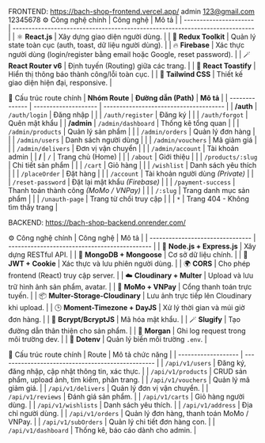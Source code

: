 FRONTEND: https://bach-shop-frontend.vercel.app/
admin
123@gmail.com
12345678
 ⚙️ Công nghệ chính
| Công nghệ              | Mô tả                                                                        |
| ---------------------- | ---------------------------------------------------------------------------- |
| ⚛️ **React.js**        | Xây dựng giao diện người dùng.                                               |
| 🧩 **Redux Toolkit**   | Quản lý state toàn cục (auth, toast, dữ liệu người dùng).                    |
| 🔥 **Firebase**        | Xác thực người dùng (login/register bằng email hoặc Google, reset password). |
| 🪄 **React Router v6** | Định tuyến (Routing) giữa các trang.                                         |
| 💬 **React Toastify**  | Hiển thị thông báo thành công/lỗi toàn cục.                                  |
| 🎨 **Tailwind CSS**    | Thiết kế giao diện hiện đại, responsive.                                     |

📁 Cấu trúc route chính
| **Nhóm Route** | **Đường dẫn (Path)** | **Mô tả**                              |
| -------------- | -------------------- | -------------------------------------- |
| **/auth**      | `/auth/login`        | Đăng nhập                              |
|                | `/auth/register`     | Đăng ký                                |
|                | `/auth/forgot`       | Quên mật khẩu                          |
| **/admin**     | `/admin/dashboard`   | Thống kê tổng quan                     |
|                | `/admin/products`    | Quản lý sản phẩm                       |
|                | `/admin/orders`      | Quản lý đơn hàng                       |
|                | `/admin/users`       | Danh sách người dùng                   |
|                | `/admin/vouchers`    | Mã giảm giá                            |
|                | `/admin/delivers`    | Đơn vị vận chuyển                      |
|                | `/admin/account`     | Tài khoản admin                        |
| **/**          | `/`                  | Trang chủ (Home)                       |
|                | `/about`             | Giới thiệu                             |
|                | `/products/:slug`    | Chi tiết sản phẩm                      |
|                | `/cart`              | Giỏ hàng                               |
|                | `/wishlist`          | Danh sách yêu thích                    |
|                | `/placeOrder`        | Đặt hàng                               |
|                | `/account`           | Tài khoản người dùng *(Private)*       |
|                | `/reset-password`    | Đặt lại mật khẩu *(Firebase)*          |
|                | `/payment-success`   | Thanh toán thành công *(MoMo / VNPay)* |
|                | `/:slug`             | Trang danh mục sản phẩm                |
|                | `/unauth-page`       | Trang từ chối truy cập                 |
|                | `*`                  | Trang 404 - Không tìm thấy trang       |


 BACKEND: https://bach-shop-backend.onrender.com/
 
 ⚙️ Công nghệ chính
 | Công nghệ                        | Mô tả                                         |
| -------------------------------- | --------------------------------------------- |
| 🚀 **Node.js + Express.js**      | Xây dựng RESTful API.                         |
| 🍃 **MongoDB + Mongoose**        | Cơ sở dữ liệu chính.                          |
| 🔐 **JWT + Cookie**              | Xác thực và lưu phiên người dùng.             |
| 🌍 **CORS**                      | Cho phép frontend (React) truy cập server.    |
| ☁️ **Cloudinary + Multer**       | Upload và lưu trữ hình ảnh sản phẩm, avatar.  |
| 💸 **MoMo + VNPay**              | Cổng thanh toán trực tuyến.                   |
| 📦 **Multer-Storage-Cloudinary** | Lưu ảnh trực tiếp lên Cloudinary khi upload.  |
| 🕒 **Moment-Timezone + DayJS**   | Xử lý thời gian và múi giờ đơn hàng.          |
| 🔐 **Bcrypt/BcryptJS**           | Mã hóa mật khẩu.                              |
| 🪄 **Slugify**                   | Tạo đường dẫn thân thiện cho sản phẩm.        |
| 💬 **Morgan**                    | Ghi log request trong môi trường dev.         |
| 🔧 **Dotenv**                    | Quản lý biến môi trường `.env`.               |

📁 Cấu trúc route chính
| Route               | Mô tả chức năng                                   |
| ------------------- | ------------------------------------------------- |
| `/api/v1/users`     | Đăng ký, đăng nhập, cập nhật thông tin, xác thực. |
| `/api/v1/products`  | CRUD sản phẩm, upload ảnh, tìm kiếm, phân trang.  |
| `/api/v1/vouchers`  | Quản lý mã giảm giá.                              |
| `/api/v1/delivers`  | Quản lý đơn vị vận chuyển.                        |
| `/api/v1/reviews`   | Đánh giá sản phẩm.                                |
| `/api/v1/carts`     | Giỏ hàng người dùng.                              |
| `/api/v1/wishlists` | Danh sách yêu thích.                              |
| `/api/v1/address`   | Địa chỉ người dùng.                               |
| `/api/v1/orders`    | Quản lý đơn hàng, thanh toán MoMo / VNPay.        |
| `/api/v1/subOrders` | Quản lý chi tiết đơn hàng con.                    |
| `/api/v1/dashboard` | Thống kê, báo cáo dành cho admin.                 |


